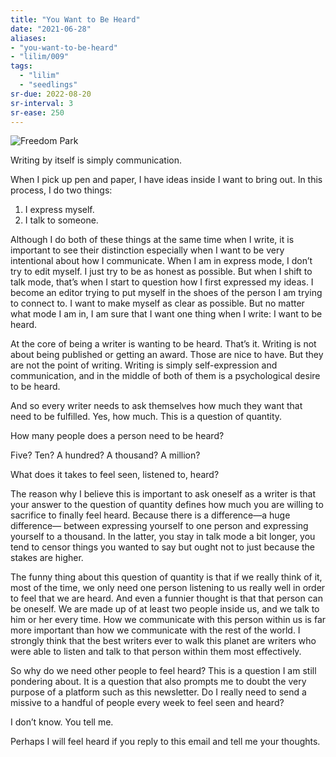 ```yaml
---
title: "You Want to Be Heard"
date: "2021-06-28"
aliases:
- "you-want-to-be-heard"
- "lilim/009"
tags:
  - "lilim"
  - "seedlings"
sr-due: 2022-08-20
sr-interval: 3
sr-ease: 250
---
```

![Freedom Park](essays/images/Freedom-Park.jpeg)

Writing by itself is simply communication.

When I pick up pen and paper, I have ideas inside I want to bring out. In this process, I do two things:

1. I express myself.
2. I talk to someone.

Although I do both of these things at the same time when I write, it is important to see their distinction especially when I want to be very intentional about how I communicate. When I am in express mode, I don’t try to edit myself. I just try to be as honest as possible. But when I shift to talk mode, that’s when I start to question how I first expressed my ideas. I become an editor trying to put myself in the shoes of the person I am trying to connect to. I want to make myself as clear as possible. But no matter what mode I am in, I am sure that I want one thing when I write: I want to be heard.

At the core of being a writer is wanting to be heard. That’s it. Writing is not about being published or getting an award. Those are nice to have. But they are not the point of writing. Writing is simply self-expression and communication, and in the middle of both of them is a psychological desire to be heard.

And so every writer needs to ask themselves how much they want that need to be fulfilled. Yes, how much. This is a question of quantity.

How many people does a person need to be heard?

Five? Ten? A hundred? A thousand? A million?

What does it takes to feel seen, listened to, heard?

The reason why I believe this is important to ask oneself as a writer is that your answer to the question of quantity defines how much you are willing to sacrifice to finally feel heard. Because there is a difference—a huge difference— between expressing yourself to one person and expressing yourself to a thousand. In the latter, you stay in talk mode a bit longer, you tend to censor things you wanted to say but ought not to just because the stakes are higher.

The funny thing about this question of quantity is that if we really think of it, most of the time, we only need one person listening to us really well in order to feel that we are heard. And even a funnier thought is that that person can be oneself. We are made up of at least two people inside us, and we talk to him or her every time. How we communicate with this person within us is far more important than how we communicate with the rest of the world. I strongly think that the best writers ever to walk this planet are writers who were able to listen and talk to that person within them most effectively.

So why do we need other people to feel heard? This is a question I am still pondering about. It is a question that also prompts me to doubt the very purpose of a platform such as this newsletter. Do I really need to send a missive to a handful of people every week to feel seen and heard?

I don’t know. You tell me.

Perhaps I will feel heard if you reply to this email and tell me your thoughts.